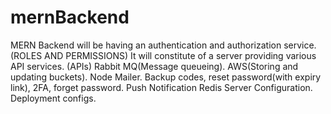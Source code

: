 # mernBackend
MERN Backend will be having an authentication and authorization service.(ROLES AND PERMISSIONS)
It will constitute of a server providing various API services. (APIs)
Rabbit MQ(Message queueing).
AWS(Storing and updating buckets).
Node Mailer.
Backup codes, reset password(with expiry link), 2FA, forget password.
Push Notification
Redis Server Configuration.
Deployment configs.

